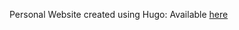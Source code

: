 
Personal Website created using Hugo:
Available [here](https://kev-bot-studios.github.io/kevincory/)
